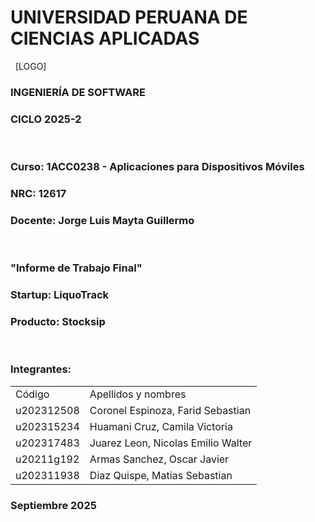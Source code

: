 ﻿# UNIVERSIDAD PERUANA DE CIENCIAS APLICADAS

&nbsp;
[LOGO]

### INGENIERÍA DE SOFTWARE
### CICLO 2025-2

&nbsp;
### Curso: 1ACC0238 - Aplicaciones para Dispositivos Móviles
### NRC: 12617
### Docente: Jorge Luis Mayta Guillermo

&nbsp;

### "Informe de Trabajo Final"
### Startup: LiquoTrack
### Producto: Stocksip
&nbsp;
### Integrantes:

<table>
    <tr>
        <td> Código </td>
        <td>Apellidos y nombres</td>
    </tr>
    <tr>
        <td>u202312508</td>
        <td>Coronel Espinoza, Farid Sebastian</td>
    </tr>
    <tr>
        <td>u202315234</td>
        <td>Huamani Cruz, Camila Victoria</td>
    </tr>
    <tr>
        <td>u202317483</td>
        <td>Juarez Leon, Nicolas Emilio Walter</td>
    </tr>
    <tr>
        <td>u20211g192</td>
        <td>Armas Sanchez, Oscar Javier</td>
    </tr>
    <tr>
        <td>u202311938</td>
        <td>Diaz Quispe, Matias Sebastian</td>
    </tr>
</table>

### Septiembre 2025